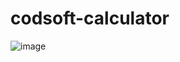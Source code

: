 # codsoft-calculator
![image](https://github.com/rushighogare/codsoft-calculator/assets/147748273/4eb15340-9365-4d33-8438-2b7aa3948598)
